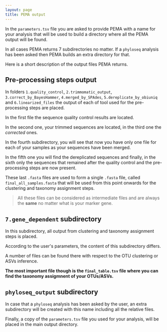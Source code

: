 ```yaml
---
layout: page
title: PEMA output
---
```



In the `parameters.tsv` file you are asked to provide PEMA with a name for your analysis that will be used to build a directory where all the PEMA output will be found. 

In all cases PEMA returns 7 subdirectories no matter. If a `phyloseq` analysis has been asked then PEMA builds an extra directory for that. 

Here is a short description of the output files PEMA returns.

## Pre-processing steps output

In folders `1.quality_control`, `2.trimmomatic_output`, `3.correct_by_BayesHammer`, `4.merged_by_SPAdes`, `5.dereplicate_by_obiuniq` and `6.linearized_files` the output of each of tool used for the pre-processing steps are placed. 

In the first file the sequence quality control results are located. 

In the second one, your trimmed sequences are located, in the third one the *corrected* ones.

In the fourth subdirectory, you will see that now you have only one file for each of your samples as your sequences have been merged. 

In the fifth one you will find the dereplicated sequences and finally, in the sixth only the sequences that remained after the quality control and the pre-processing steps are now present. 

These last `.fasta` files are used to form a single `.fasta` file, called `final_all_samples.fasta` that will be used from this point onwards for the clustering and taxonomy assignment steps.


>All these files can be considered as intermediate files and are always the **same** no matter what is your marker gene.


## `7.gene_dependent` subdirectory

In this subdirectory, all output from clustering and taxonomy assignment steps is placed. 


According to the user's parameters, the content of this subdirectory differs. 

A number of files can be found there with respect to the OTU clustering or ASVs inference. 


**The most important file though is the `final_table.tsv` file where you can find the taxonomy assigmnent of your OTUs/ASVs.**


## `phyloseq_output` subdirectory

In case that a `phyloseq` analysis has been asked by the user, an extra subdirectory will be created with this name including all the relative files. 


Finally, a copy of the `parameters.tsv` file you used for your analysis, will be placed in the main output directory. 







<!--

* ### gene_16S

The OTUs (Operational Taxonomic Unit) defined by the VSEARCH clustering algorithm, can be found in the “16S_all_samples.otus.fa” file. 

The file “16S_otutab.txt” is the OTU-table that includes the OTUs found and the number of the copies observed in each sample. No taxonomic information is included yet.

Τhere is also a folder called **16S_taxon_assign** (this name is the by default name of that folder, the user can change it in case of repeated runs) where the output of the **alignment-based taxonomy assignment** step is placed.

The *“Relative_Abundance.tsv”* file contains relative abundance values across the dataset, that are normalised to the total number of assigned reads.

The number of assignments at each taxonomic rank is provided in *“All_Assignments.tsv”*. Assignments to the taxon node itself are counted only. For each taxon, the full taxonomic path is provided.

In *“All_Cumulative.tsv”* file, cumulative counts for each taxonomic rank are listed. Here, assignments to child taxa are counted too.

The total counts of OTUs for each taxon can be found in *“Richness.tsv”*. 

Finally, ***“16S_otutab.txt”*** is the OTU-table that PEMA ends up with. The OTU-table contains all information about how OTUs are distributed, and hence it contains the taxonomic composition across each sample of the dataset.


If **phylogeny-based taxonomy approach** has also been performed, another folder called **16S_taxon_assign_phylogeny_assignment** has been created;  two output files are included in this folder: the “epa_info.log” which includes all parameters as they were set in EPA-ng and the “epa_result.jplace” file which is the final output of this approach and can be used as an input to a series of different tools (e.g. iTOL) in order to visualize the assignments of the OTUs found to the reference tree of 1000 taxa.



**Attention!**
<br/>
For the phylogeny-based taxonomy assignment, an MSA will be made with both the reference sequences and the query sequences; the final file will contain only the alignment of the query sequences as it ensued. The reference sequences are removed automatically from the final MSA by PEMA which subsequently executes the “convertPhylipToFasta.sh” (which is located in the folder *scripts* of PEMA) manually written program, to convert this final MSA from phylip (.phy) to Fasta (.fasta) format. 

Finally, EPA-ng is performed using the MSA file (“papara_alignment.fasta”, located in the *gene_16S* folder) along with the reference MSA (“raxml_easy_right_refmsa.raxml.reduced.phy.fasta”) and the reference tree (“raxml_easy_right_refmsa.raxml.bestTree”). The last two files, can be found here: *PEMA/tools/silva_132/for_placement/createTreeTheEasyWay*


* ### gene_COI

For the COI marker gene, there are two clustering algorithms provided by PEMA but only one taxonomy assignment method. Depending on the chosen clustering algorithm, a subfolder is created in it. Let us assume that the clustering method chosen by the user, was the Swarm clustering algorithm. Then a subfolder in the *7.gene_dependent* folder is created called as the clustering algorithm chosen; in our case *"SWARM"**. 

The file “SWARM_otu_no_chimera.fasta” contains all the MOTUs found.

As SWARM does the clustering and then the chimera removal takes place, in this file only the true MOTU sequences are included. Contrary, MOTU representatives are included in the “SWARM_final_OTU_representative.fasta” .

SWARM also produces two files “.stats” and “.swarms”. The first one is a tab-separated table with one MOTU per row and 8 columns of information, while  the MOTUs are written in the “.swarms” file. In fact, each line of this file, contains as much MOTUs as it is mentioned in the first column of the “.stats” file.

Finally, for the alignment-based taxonomy assignment that is used in the case of the COI marker gene, CREST - LCAClassifier and the MIDORI database, are used and you can find the output of each of the tools used for the pre-processing of the reads.

In the ***tax_assign_swarm_COI.txt*** file, the user can find the final MOTU-table. All MOTUs, are assigned to the species level; each MOTU has a taxonomy assigned and next to each taxon level, the confidence estimate that the MOTU belongs to that taxon is reported. However, the final MOTU-table for the case of the COI marker gene, is not made by the *“tax_assign_swarm_COI.txt”* file, but after a pre-process on that, during which only the assignments that have more than 97% confidence estimate to the MIDORI taxa, are kept. The final MOTU-table is the ***OTU_table_for_significantly_assigned.tsv*** file, where the user can see the taxonomies found with certainty and the samples in which they were recorded.


-->



